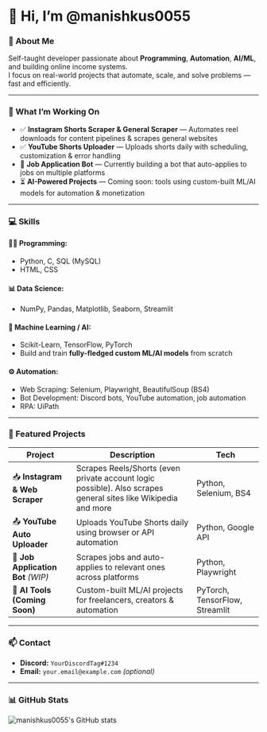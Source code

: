 # 👋 Hi, I’m @manishkus0055

### 🧠 About Me
Self-taught developer passionate about **Programming**, **Automation**, **AI/ML**, and building online income systems.  
I focus on real-world projects that automate, scale, and solve problems — fast and efficiently.

---

### 🚀 What I’m Working On
- ✅ **Instagram Shorts Scraper & General Scraper** — Automates reel downloads for content pipelines & scrapes general websites
- ✅ **YouTube Shorts Uploader** — Uploads shorts daily with scheduling, customization & error handling  
- 🔧 **Job Application Bot** — Currently building a bot that auto-applies to jobs on multiple platforms  
- ⏳ **AI-Powered Projects** — Coming soon: tools using custom-built ML/AI models for automation & monetization

---

### 💻 Skills

#### 🧑‍💻 Programming:
- Python, C, SQL (MySQL)
- HTML, CSS

#### 📊 Data Science:
- NumPy, Pandas, Matplotlib, Seaborn, Streamlit

#### 🧠 Machine Learning / AI:
- Scikit-Learn, TensorFlow, PyTorch  
- Build and train **fully-fledged custom ML/AI models** from scratch

#### ⚙️ Automation:
- Web Scraping: Selenium, Playwright, BeautifulSoup (BS4)
- Bot Development: Discord bots, YouTube automation, job automation
- RPA: UiPath

---

### 📂 Featured Projects

| Project | Description | Tech |
|--------|-------------|------|
| 📥 **Instagram & Web Scraper** | Scrapes Reels/Shorts (even private account logic possible). Also scrapes general sites like Wikipedia and more | Python, Selenium, BS4 |
| 📤 **YouTube Auto Uploader** | Uploads YouTube Shorts daily using browser or API automation | Python, Google API |
| 🤖 **Job Application Bot** *(WIP)* | Scrapes jobs and auto-applies to relevant ones across platforms | Python, Playwright |
| 🧠 **AI Tools (Coming Soon)** | Custom-built ML/AI projects for freelancers, creators & automation | PyTorch, TensorFlow, Streamlit |

---

### 📫 Contact
- **Discord:** `YourDiscordTag#1234`  
- **Email:** `your.email@example.com` *(optional)*

---

### 📊 GitHub Stats

![manishkus0055's GitHub stats](https://github-readme-stats.vercel.app/api?username=manishkus0055&show_icons=true&theme=tokyonight)
